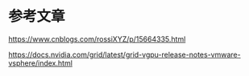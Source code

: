 
# 参考文章

https://www.cnblogs.com/rossiXYZ/p/15664335.html

https://docs.nvidia.com/grid/latest/grid-vgpu-release-notes-vmware-vsphere/index.html

















































